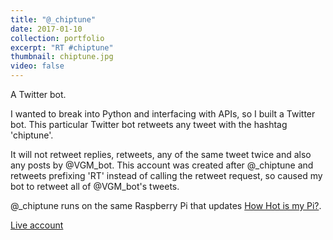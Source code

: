 ```yaml
---
title: "@_chiptune"
date: 2017-01-10
collection: portfolio
excerpt: "RT #chiptune"
thumbnail: chiptune.jpg
video: false
---
```


<p>
	A Twitter bot.
</p>
<p>
	I wanted to break into Python and interfacing with APIs, so I built a Twitter bot. This particular Twitter bot retweets any tweet with the hashtag 'chiptune'.
</p>
<p>
	It will not retweet replies, retweets, any of the same tweet twice and also any posts by @VGM_bot. This account was created after @_chiptune and retweets prefixing 'RT' instead of calling the retweet request, so caused my bot to retweet all of @VGM_bot's tweets.
</p>
<p>
	@_chiptune runs on the same Raspberry Pi that updates <a href="/howHot">How Hot is my Pi?</a>.
</p>

<a class="pure-button" href="https://twitter.com/_chiptune" target="_blank">
    <i class="fa fa-circle-o-notch fa-lg"></i>
    Live account
</a>